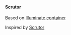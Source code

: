 #### Scrutor

Based on [Illuminate container](https://github.com/illuminate/container)

Inspired by [Scrutor](https://github.com/khellang/Scrutor)
